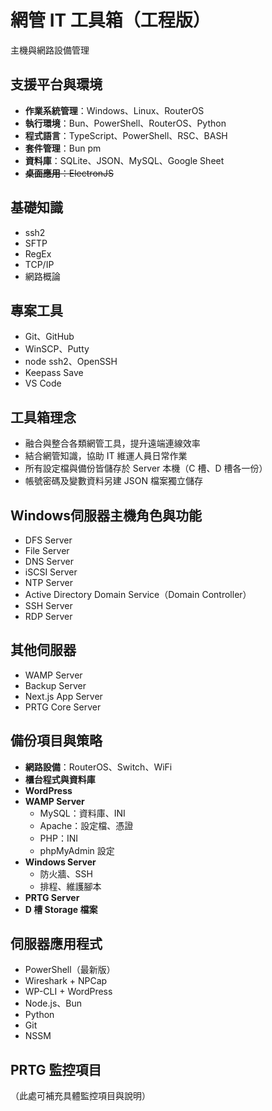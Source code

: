 # 網管 IT 工具箱（工程版）

主機與網路設備管理

## 支援平台與環境

- **作業系統管理**：Windows、Linux、RouterOS
- **執行環境**：Bun、PowerShell、RouterOS、Python
- **程式語言**：TypeScript、PowerShell、RSC、BASH
- **套件管理**：Bun pm
- **資料庫**：SQLite、JSON、MySQL、Google Sheet
- ~~**桌面應用**：ElectronJS~~

## 基礎知識

- ssh2
- SFTP
- RegEx
- TCP/IP
- 網路概論

## 專案工具

- Git、GitHub
- WinSCP、Putty
- node ssh2、OpenSSH
- Keepass Save
- VS Code

## 工具箱理念

- 融合與整合各類網管工具，提升遠端連線效率
- 結合網管知識，協助 IT 維運人員日常作業
- 所有設定檔與備份皆儲存於 Server 本機（C 槽、D 槽各一份）
- 帳號密碼及變數資料另建 JSON 檔案獨立儲存

## Windows伺服器主機角色與功能

- DFS Server
- File Server
- DNS Server
- iSCSI Server
- NTP Server
- Active Directory Domain Service（Domain Controller）
- SSH Server
- RDP Server

## 其他伺服器

- WAMP Server
- Backup Server
- Next.js App Server
- PRTG Core Server

## 備份項目與策略

- **網路設備**：RouterOS、Switch、WiFi
- **櫃台程式與資料庫**
- **WordPress**
- **WAMP Server**
  - MySQL：資料庫、INI
  - Apache：設定檔、憑證
  - PHP：INI
  - phpMyAdmin 設定
- **Windows Server**
  - 防火牆、SSH
  - 排程、維護腳本
- **PRTG Server**
- **D 槽 Storage 檔案**

## 伺服器應用程式

- PowerShell（最新版）
- Wireshark + NPCap
- WP-CLI + WordPress
- Node.js、Bun
- Python
- Git
- NSSM

## PRTG 監控項目

（此處可補充具體監控項目與說明）
